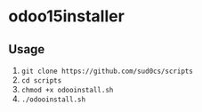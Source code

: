 # odoo15installer
## Usage
1. `git clone https://github.com/sud0cs/scripts`
2. `cd scripts`
3. `chmod +x odooinstall.sh`
4. `./odooinstall.sh`

